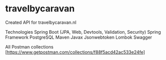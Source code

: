 # travelbycaravan
Created API for travelbycaravan.nl

Technologies
Spring Boot (JPA, Web, Devtools, Validation, Security)
Spring Framework
PostgreSQL
Maven
Javax
Jsonwebtoken
Lombok
Swagger

All Postman collections
[https://www.getpostman.com/collections/f88f5acd42ac533e24fe]
